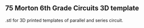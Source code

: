 ## 75 Morton 6th Grade Circuits 3D template

.stl for 3D printed templates of parallel and series circuit.
